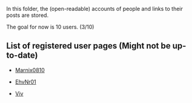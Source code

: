 In this folder, the (open-readable) accounts of people and links to their posts are stored.

The goal for now is 10 users. (3/10)

## List of registered user pages (Might not be up-to-date)

- [Marnix0810](https://0810-sofware.github.io/FNew/account/marnix0810) 

- [EhvNr01](https://0810-sofware.github.io/FNew/account/EhvNr01) 

- [Viv](https://0810-sofware.github.io/FNew/account/Viv)

